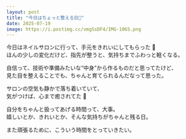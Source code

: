 ```yaml
---
layout: post
title: "今日はちょっと整える日🫧"
date: 2025-07-19
image: https://i.postimg.cc/vmgSsDF4/IMG-1065.png
---
```


今日はネイルサロンに行って、手元をきれいにしてもらった 💅  
ほんの少しの変化だけど、指先が整うと、気持ちまでふわっと軽くなる。

自信って、技術や準備みたいな“中身”から作るものだと思ってたけど、  
見た目を整えることでも、ちゃんと育てられるんだなって思った。

サロンの空気も静かで落ち着いていて、  
気がつけば、心まで癒されてた 🫧

自分をちゃんと扱ってあげる時間って、大事。  
嬉しいとか、きれいとか、そんな気持ちがちゃんと残る日。

また頑張るために、こういう時間をとっていきたい。

